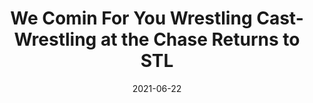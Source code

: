 ---
title: "We Comin For You Wrestling Cast- Wrestling at the Chase Returns to STL"
date: 2021-06-22
description: "We Comin For You Wrestling Cast- Wrestling at the Chase Returns to STL"
longDescription: >-
    ​​RVS and R8TED R a WILD few weeks in the world of pro wrestling
    The fellas discuss
    -Listener Comments
    -What’s up with all the recent WWE releases
    -Lio Rush’s retirement
    -You Can’t Spell Wrestling Without STL: The Return of Wrestling At the Chase and upcoming AEW shows in St. Louis
    
    Jon Jones’ Freedom Memorial Award: RVS
    Nate Robinson Award of Egregiousness: Buff Bagwell
    
    Visit ProWrestlingBlack.org for all We Comin For You Cast episodes!  Send questions or comments to WeCominForYouCast@gmail.com
    WCFY online ​  ​
    RVS: @FranchICE06 
    ROD: @R8TED_R
    FB Group: https://bit.ly/3iGwOMw​ 
    ​ IG: https://bit.ly/2NB17ZB ​  
    
    Follow SOLC Network online
    Instagram: https://bit.ly/39VL542            
    Twitter: https://bit.ly/39aL395             
    Facebook: https://bit.ly/3sQn7je      
    
    To Listen to the podcast
    Podbean https://bit.ly/3t7SDJH         
    YouTube http://bit.ly/3ouZqJU         
    Spotify http://spoti.fi/3pwZZnJ         
    Apple http://apple.co/39rwjD1         
    Stitcher http://bit.ly/3puGQ5P  
    IHeartRadio http://ihr.fm/2L0A2y1
duration: "1:39:45"
youtubeId: "nopTIzi6Ib4"

image: "/uploads/thumbnails/nopTIzi6Ib4.jpg"
tags: ["wrestling","wwe","aew"]
draft: false
---
